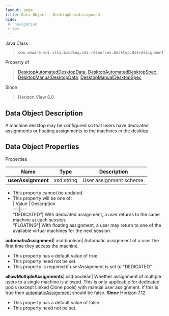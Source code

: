 ```yaml
---
layout: page
title: Data Object - DesktopUserAssignment
hide:
 #- navigation
 - toc
---
```






Java Class  
> `com.vmware.vdi.vlsi.binding.vdi.resources.Desktop.UserAssignment`

Property of  
> [DesktopAutomatedDesktopData](vdi.resources.Desktop.AutomatedDesktopData.md#field_detail), [DesktopAutomatedDesktopSpec](vdi.resources.Desktop.AutomatedDesktopSpec.md#field_detail), [DesktopManualDesktopData](vdi.resources.Desktop.ManualDesktopData.md#field_detail), [DesktopManualDesktopSpec](vdi.resources.Desktop.ManualDesktopSpec.md#field_detail)

Since  
> Horizon View 6.0


## Data Object Description 

A machine desktop may be configured so that users have dedicated assignments or floating assignments to the machines in the desktop. 

## Data Object Properties

Properties

Name |  Type |  Description   
---|---|---  
**userAssignment**|  xsd:string|  User assignment scheme.   


 * This property cannot be updated.
  * This property will be one of:  
|  Value |  Description   
---|---  
"DEDICATED"| With dedicated assignment, a user returns to the same machine at each session.  
"FLOATING"| With floating assignment, a user may return to one of the available virtual machines for the next session.  

  
**automaticAssignment**|  xsd:boolean|  Automatic assignment of a user the first time they access the machine.   


  * This property has a default value of true.
 * This property need not be set.
  * This property is required if userAssignment is set to "DEDICATED".

  
**allowMultipleAssignments**|  xsd:boolean|  Whether assignment of multiple users to a single machine is allowed. This is only applicable for dedicated pools (except Linked Clone pools) with manual user assignment. If this is true then [automaticAssignment](vdi.resources.Desktop.UserAssignment.md#automaticAssignment) should be false.  **_Since_** Horizon 7.12  


  * This property has a default value of false.
 * This property need not be set.

  
  

  
